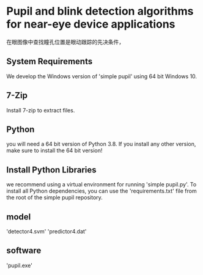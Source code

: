 # Pupil and blink detection algorithms for near-eye device applications
在眼图像中查找瞳孔位置是眼动跟踪的先决条件，
## System Requirements
We develop the Windows version of 'simple pupil' using 64 bit Windows 10.
## 7-Zip
Install 7-zip to extract files.
## Python
you will need a 64 bit version of Python 3.8. If you install any other version, make sure to install the 64 bit version!
## Install Python Libraries
we recommend using a virtual environment for running 'simple pupil.py'. To install all Python dependencies, you can use the 'requirements.txt' file from the root of the simple pupil repository.
## model
'detector4.svm' 'predictor4.dat'
## software
'pupil.exe'

